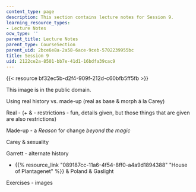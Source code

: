 ```yaml
---
content_type: page
description: This section contains lecture notes for Session 9.
learning_resource_types:
- Lecture Notes
ocw_type: ''
parent_title: Lecture Notes
parent_type: CourseSection
parent_uid: 2bce6e8a-2a58-6ace-9ceb-5702239955bc
title: Session 9
uid: 2122ce2a-8501-bb7e-41d1-16bdfa39cac9
---
```


{{< resource bf32ec5b-d2f4-909f-212d-c60bfb5ff5fb >}}  

This image is in the public domain.

Using real history vs. made-up (real as base & morph á la Carey)

Real - (+ & - restrictions - fun, details given, but those things that are given are also restrictions)

Made-up - a _Reason_ for change _beyond the magic_

Carey & sexuality

Garrett - alternate history

*   {{% resource_link "089187cc-11a6-4f54-8ff0-a4a9d1894388" "House of Plantagenet" %}} & Poland & Gaslight

Exercises - images